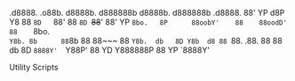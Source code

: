 .d8888.  .o88b. d8888b. d888888b d8888b. d888888b .d8888. 
88'  YP d8P  Y8 88  `8D   `88'   88  `8D `~~88~~' 88'  YP 
`8bo.   8P      88oobY'    88    88oodD'    88    `8bo.   
  `Y8b. 8b      88`8b      88    88~~~      88      `Y8b. 
db   8D Y8b  d8 88 `88.   .88.   88         88    db   8D 
`8888Y'  `Y88P' 88   YD Y888888P 88         YP    `8888Y' 
                                                          
                                                           
Utility Scripts

